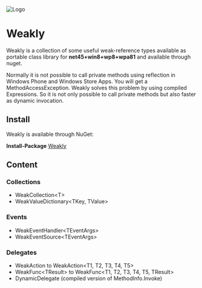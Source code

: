 ![Logo](https://github.com/tibel/Weakly/raw/master/build/weakly_icon.png)
# Weakly

Weakly is a collection of some useful weak-reference types available as portable class library for **net45+win8+wp8+wpa81** and available through nuget.

Normally it is not possible to call private methods using reflection in Windows Phone and Windows Store Apps. You will get a MethodAccessException.
Weakly solves this problem by using compiled Expressions. So it is not only possible to call private methods but also faster as dynamic invocation.


## Install
Weakly is available through NuGet:

**Install-Package** [Weakly](https://www.nuget.org/packages/Weakly/)

## Content

### Collections
* WeakCollection&lt;T&gt;
* WeakValueDictionary&lt;TKey, TValue&gt;

### Events
* WeakEventHandler&lt;TEventArgs&gt;
* WeakEventSource&lt;TEventArgs&gt;

### Delegates
* WeakAction to WeakAction&lt;T1, T2, T3, T4, T5&gt;
* WeakFunc&lt;TResult&gt; to WeakFunc&lt;T1, T2, T3, T4, T5, TResult&gt;
* DynamicDelegate (compiled version of MethodInfo.Invoke)
